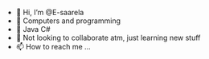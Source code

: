 - 👋 Hi, I’m @E-saarela
- 👀 Computers and programming
- 🌱 Java C#
- 💞️ Not looking to collaborate atm, just learning new stuff
- 📫 How to reach me ...

<!---
E-saarela/E-saarela is a ✨ special ✨ repository because its `README.md` (this file) appears on your GitHub profile.
You can click the Preview link to take a look at your changes.
--->
